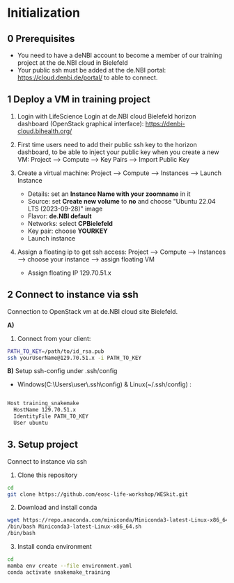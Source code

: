 # Initialization

## 0 Prerequisites

- You need to have a deNBI account to  become a member of our training project at the de.NBI cloud in Bielefeld
- Your public ssh must be added at the de.NBI portal: https://cloud.denbi.de/portal/ to able to connect.

## 1 Deploy a VM in training project

1. Login with LifeScience Login at de.NBI cloud Bielefeld horizon dashboard (OpenStack graphical interface): https://denbi-cloud.bihealth.org/
2. First time users need to add their public ssh key to the horizon dashboard, to be able to inject your public key when you create a new VM:
Project --> Compute --> Key Pairs --> Import Public Key

3. Create a virtual machine: Project --> Compute --> Instances --> Launch Instance

    - Details: set an **Instance Name with your zoomname** in it
    - Source: set **Create new volume** to **no** and choose "Ubuntu 22.04 LTS (2023-09-28)" image
    - Flavor:  **de.NBI default**
    - Networks: select **CPBielefeld**
    - Key pair: choose **YOURKEY**
    - Launch instance

4. Assign a floating ip to get ssh access: Project --> Compute --> Instances --> choose your instance --> assign floating VM
 
    - Assign floating IP  129.70.51.x

## 2 Connect to instance via ssh

Connection to OpenStack vm at de.NBI cloud site Bielefeld.

**A)** 

1. Connect from your client: 

```bash
PATH_TO_KEY=/path/to/id_rsa.pub
ssh yourUserName@129.70.51.x -i PATH_TO_KEY
```


**B)** Setup ssh-config under .ssh/config

  - Windows(C:\Users\user\\.ssh\config) & Linux(~/.ssh/config) :

```bash

Host training_snakemake
  HostName 129.70.51.x
  IdentityFile PATH_TO_KEY
  User ubuntu
```

## 3. Setup project 

Connect to instance via ssh 

1. Clone this repository

```bash
cd 
git clone https://github.com/eosc-life-workshop/WESkit.git
```

2. Download and install conda

```bash
wget https://repo.anaconda.com/miniconda/Miniconda3-latest-Linux-x86_64.sh
/bin/bash Miniconda3-latest-Linux-x86_64.sh
/bin/bash
```

3. Install conda environment

```bash
cd 
mamba env create --file environment.yaml
conda activate snakemake_training
```

